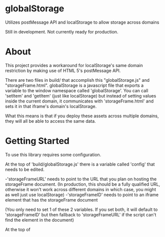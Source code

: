 globalStorage
=============

Utilizes postMessage API and localStorage to allow storage across domains

Still in development. Not currently ready for production.


About
=============

This project provides a workaround for localStorage's same domain restriction by making use of HTML 5's postMessage API.

There are two files in build/ that accomplish this "globalStorage.js" and "storageFrame.html". globalStorage is a javascript
file that exports a variable to the window namespace called 'globalStorage'. You can call 'setItem' and 'getItem' (just
like localStorage) but instead of setting values inside the current domain, it communicates with 'storageFrame.html' and
sets it in that iframe's domain's localStorage.

What this means is that if you deploy these assets across multiple domains, they will all be able to access the same data.


Getting Started
=============

To use this library requires some configuration.

At the top of 'build/globalStorage.js' there is a variable called 'config' that needs to be edited.

-'storageFrameURL' needs to point to the URL that you plan on hosting the storageFrame document. (In production, this should
be a fully qualified URL, otherwise it won't work across different domains in which case, you might as well just use localStorage)
-'storageFrameID' needs to point to an iframe element that has the storageFrame document

(You only need to set 1 of these 2 variables. If you set both, it will default to 'storageFrameID' but then fallback
to 'storageFrameURL' if the script can't find the element in the document)


At the top of